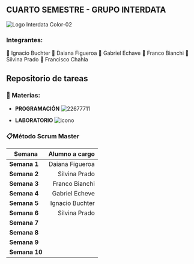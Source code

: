 ## CUARTO SEMESTRE - GRUPO INTERDATA

![Logo Interdata Color-02](https://user-images.githubusercontent.com/112593194/236959451-08cbc3fb-cc4a-4650-aeaa-2996dbb91046.jpg)

### Integrantes:
:small_blue_diamond: Ignacio Buchter
:small_blue_diamond: Daiana Figueroa
:small_blue_diamond: Gabriel Echave 
:small_blue_diamond: Franco Bianchi 
:small_blue_diamond: Silvina Prado
:small_blue_diamond: Francisco Chahla 
## Repositorio de tareas

### 📓 Materias:
- **PROGRAMACIÓN** ![22677711](https://user-images.githubusercontent.com/112593194/236962858-d004ca2a-0dca-458a-91eb-0d86ddde0fcf.jpg)

- **LABORATORIO** ![icono](https://user-images.githubusercontent.com/112593194/236960971-c047db55-f1d5-4e38-9cc3-3de0606871ab.jpg)

### 📋Método Scrum Master
|   Semana | Alumno a cargo |
| --------- | -----:|
| **Semana 1**  | Daiana Figueroa |
| **Semana 2**  | Silvina Prado |
| **Semana 3** |  Franco Bianchi|
| **Semana 4**  | Gabriel Echeve |
| **Semana 5**  | Ignacio Buchter |
| **Semana 6**  | Silvina Prado   |
| **Semana 7**  |   |
| **Semana 8**  |   |
| **Semana 9**  |   |
| **Semana 10**  |   |
